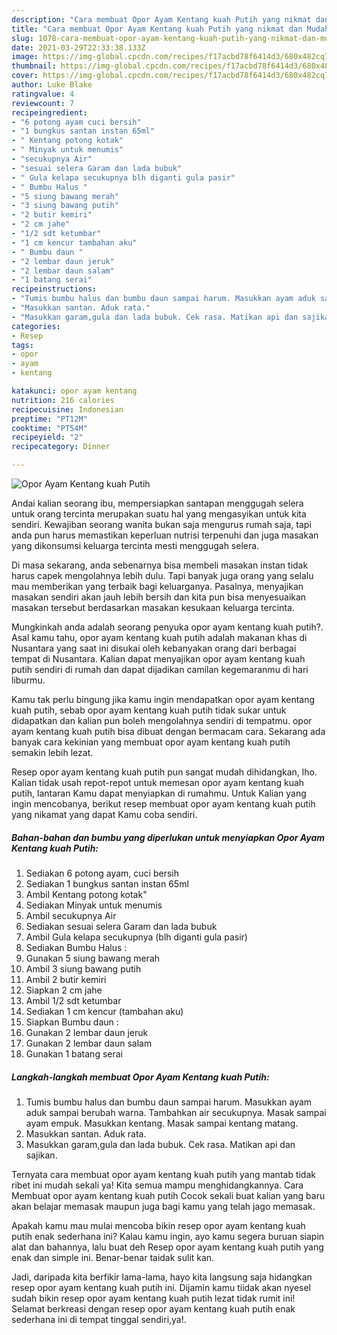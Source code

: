 ```yaml
---
description: "Cara membuat Opor Ayam Kentang kuah Putih yang nikmat dan Mudah Dibuat"
title: "Cara membuat Opor Ayam Kentang kuah Putih yang nikmat dan Mudah Dibuat"
slug: 1078-cara-membuat-opor-ayam-kentang-kuah-putih-yang-nikmat-dan-mudah-dibuat
date: 2021-03-29T22:33:38.133Z
image: https://img-global.cpcdn.com/recipes/f17acbd78f6414d3/680x482cq70/opor-ayam-kentang-kuah-putih-foto-resep-utama.jpg
thumbnail: https://img-global.cpcdn.com/recipes/f17acbd78f6414d3/680x482cq70/opor-ayam-kentang-kuah-putih-foto-resep-utama.jpg
cover: https://img-global.cpcdn.com/recipes/f17acbd78f6414d3/680x482cq70/opor-ayam-kentang-kuah-putih-foto-resep-utama.jpg
author: Luke Blake
ratingvalue: 4
reviewcount: 7
recipeingredient:
- "6 potong ayam cuci bersih"
- "1 bungkus santan instan 65ml"
- " Kentang potong kotak"
- " Minyak untuk menumis"
- "secukupnya Air"
- "sesuai selera Garam dan lada bubuk"
- " Gula kelapa secukupnya blh diganti gula pasir"
- " Bumbu Halus "
- "5 siung bawang merah"
- "3 siung bawang putih"
- "2 butir kemiri"
- "2 cm jahe"
- "1/2 sdt ketumbar"
- "1 cm kencur tambahan aku"
- " Bumbu daun "
- "2 lembar daun jeruk"
- "2 lembar daun salam"
- "1 batang serai"
recipeinstructions:
- "Tumis bumbu halus dan bumbu daun sampai harum. Masukkan ayam aduk sampai berubah warna. Tambahkan air secukupnya. Masak sampai ayam empuk. Masukkan kentang. Masak sampai kentang matang."
- "Masukkan santan. Aduk rata."
- "Masukkan garam,gula dan lada bubuk. Cek rasa. Matikan api dan sajikan."
categories:
- Resep
tags:
- opor
- ayam
- kentang

katakunci: opor ayam kentang 
nutrition: 216 calories
recipecuisine: Indonesian
preptime: "PT12M"
cooktime: "PT54M"
recipeyield: "2"
recipecategory: Dinner

---
```



![Opor Ayam Kentang kuah Putih](https://img-global.cpcdn.com/recipes/f17acbd78f6414d3/680x482cq70/opor-ayam-kentang-kuah-putih-foto-resep-utama.jpg)

Andai kalian seorang ibu, mempersiapkan santapan menggugah selera untuk orang tercinta merupakan suatu hal yang mengasyikan untuk kita sendiri. Kewajiban seorang  wanita bukan saja mengurus rumah saja, tapi anda pun harus memastikan keperluan nutrisi terpenuhi dan juga masakan yang dikonsumsi keluarga tercinta mesti menggugah selera.

Di masa  sekarang, anda sebenarnya bisa membeli masakan instan tidak harus capek mengolahnya lebih dulu. Tapi banyak juga orang yang selalu mau memberikan yang terbaik bagi keluarganya. Pasalnya, menyajikan masakan sendiri akan jauh lebih bersih dan kita pun bisa menyesuaikan masakan tersebut berdasarkan masakan kesukaan keluarga tercinta. 



Mungkinkah anda adalah seorang penyuka opor ayam kentang kuah putih?. Asal kamu tahu, opor ayam kentang kuah putih adalah makanan khas di Nusantara yang saat ini disukai oleh kebanyakan orang dari berbagai tempat di Nusantara. Kalian dapat menyajikan opor ayam kentang kuah putih sendiri di rumah dan dapat dijadikan camilan kegemaranmu di hari liburmu.

Kamu tak perlu bingung jika kamu ingin mendapatkan opor ayam kentang kuah putih, sebab opor ayam kentang kuah putih tidak sukar untuk didapatkan dan kalian pun boleh mengolahnya sendiri di tempatmu. opor ayam kentang kuah putih bisa dibuat dengan bermacam cara. Sekarang ada banyak cara kekinian yang membuat opor ayam kentang kuah putih semakin lebih lezat.

Resep opor ayam kentang kuah putih pun sangat mudah dihidangkan, lho. Kalian tidak usah repot-repot untuk memesan opor ayam kentang kuah putih, lantaran Kamu dapat menyiapkan di rumahmu. Untuk Kalian yang ingin mencobanya, berikut resep membuat opor ayam kentang kuah putih yang nikamat yang dapat Kamu coba sendiri.

<!--inarticleads1-->

##### Bahan-bahan dan bumbu yang diperlukan untuk menyiapkan Opor Ayam Kentang kuah Putih:

1. Sediakan 6 potong ayam, cuci bersih
1. Sediakan 1 bungkus santan instan 65ml
1. Ambil  Kentang potong kotak&#34;
1. Sediakan  Minyak untuk menumis
1. Ambil secukupnya Air
1. Sediakan sesuai selera Garam dan lada bubuk
1. Ambil  Gula kelapa secukupnya (blh diganti gula pasir)
1. Sediakan  Bumbu Halus :
1. Gunakan 5 siung bawang merah
1. Ambil 3 siung bawang putih
1. Ambil 2 butir kemiri
1. Siapkan 2 cm jahe
1. Ambil 1/2 sdt ketumbar
1. Sediakan 1 cm kencur (tambahan aku)
1. Siapkan  Bumbu daun :
1. Gunakan 2 lembar daun jeruk
1. Gunakan 2 lembar daun salam
1. Gunakan 1 batang serai




<!--inarticleads2-->

##### Langkah-langkah membuat Opor Ayam Kentang kuah Putih:

1. Tumis bumbu halus dan bumbu daun sampai harum. Masukkan ayam aduk sampai berubah warna. Tambahkan air secukupnya. Masak sampai ayam empuk. Masukkan kentang. Masak sampai kentang matang.
1. Masukkan santan. Aduk rata.
1. Masukkan garam,gula dan lada bubuk. Cek rasa. Matikan api dan sajikan.




Ternyata cara membuat opor ayam kentang kuah putih yang mantab tidak ribet ini mudah sekali ya! Kita semua mampu menghidangkannya. Cara Membuat opor ayam kentang kuah putih Cocok sekali buat kalian yang baru akan belajar memasak maupun juga bagi kamu yang telah jago memasak.

Apakah kamu mau mulai mencoba bikin resep opor ayam kentang kuah putih enak sederhana ini? Kalau kamu ingin, ayo kamu segera buruan siapin alat dan bahannya, lalu buat deh Resep opor ayam kentang kuah putih yang enak dan simple ini. Benar-benar taidak sulit kan. 

Jadi, daripada kita berfikir lama-lama, hayo kita langsung saja hidangkan resep opor ayam kentang kuah putih ini. Dijamin kamu tiidak akan nyesel sudah bikin resep opor ayam kentang kuah putih lezat tidak rumit ini! Selamat berkreasi dengan resep opor ayam kentang kuah putih enak sederhana ini di tempat tinggal sendiri,ya!.


